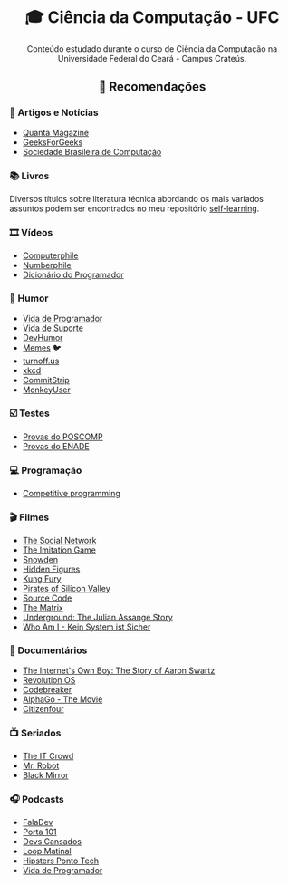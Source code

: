 <h1 align="center">
  <strong>🎓 Ciência da Computação - UFC</strong>
</h1>

<p align="center">Conteúdo estudado durante o curso de Ciência da Computação na Universidade Federal do Ceará - Campus Crateús.</p>

<h2 align="center">
  <strong>🚀 Recomendações</strong>
</h2>

### :page_with_curl: Artigos e Notícias

- [Quanta Magazine](https://www.quantamagazine.org/computer-science/)
- [GeeksForGeeks](https://www.geeksforgeeks.org/)
- [Sociedade Brasileira de Computação](https://www.sbc.org.br/publicacoes-2)

### :books: Livros

Diversos títulos sobre literatura técnica abordando os mais variados assuntos podem ser encontrados no meu repositório [self-learning](https://github.com/DanielBrito/self-learning).

### :film_strip: Vídeos

- [Computerphile](https://www.youtube.com/channel/UC9-y-6csu5WGm29I7JiwpnA)
- [Numberphile](https://www.youtube.com/channel/UCoxcjq-8xIDTYp3uz647V5A)
- [Dicionário do Programador](https://www.youtube.com/playlist?list=PLVc5bWuiFQ8GgKm5m0cZE6E02amJho94o)

### :rofl: Humor

- [Vida de Programador](http://vidadeprogramador.com.br/)
- [Vida de Suporte](http://vidadesuporte.com.br/)
- [DevHumor](http://devhumor.com/)
- [Memes](https://twitter.com/danielhbrito) 🐦
- [turnoff.us](http://turnoff.us/)
- [xkcd](https://xkcd.com/)
- [CommitStrip](https://www.commitstrip.com/)
- [MonkeyUser](https://www.monkeyuser.com/)

### :ballot_box_with_check: Testes

- [Provas do POSCOMP](https://github.com/amimaro/Provas-POSCOMP)
- [Provas do ENADE](http://inep.gov.br/educacao-superior/enade/provas-e-gabaritos)

### :computer: Programação

- [Competitive programming](https://github.com/DanielBrito/competitive-programming)

### :clapper: Filmes

- [The Social Network](https://www.imdb.com/title/tt1285016/)
- [The Imitation Game](https://www.imdb.com/title/tt2084970/)
- [Snowden](https://www.imdb.com/title/tt3774114/)
- [Hidden Figures](https://www.imdb.com/title/tt4846340/)
- [Kung Fury](https://www.imdb.com/title/tt9425568/)
- [Pirates of Silicon Valley](https://www.imdb.com/title/tt0168122/)
- [Source Code](https://www.imdb.com/title/tt0945513/)
- [The Matrix](https://www.imdb.com/title/tt0133093/)
- [Underground: The Julian Assange Story](https://www.imdb.com/title/tt2357453/)
- [Who Am I - Kein System ist Sicher](https://www.imdb.com/title/tt3042408/)

### :movie_camera: Documentários

- [The Internet's Own Boy: The Story of Aaron Swartz](https://www.imdb.com/title/tt3268458/)
- [Revolution OS](https://www.imdb.com/title/tt0308808/)
- [Codebreaker](https://www.imdb.com/title/tt2119396/)
- [AlphaGo - The Movie](https://www.imdb.com/title/tt6700846/)
- [Citizenfour](https://www.imdb.com/title/tt4044364/)

### :tv: Seriados

- [The IT Crowd](https://www.imdb.com/title/tt0487831/)
- [Mr. Robot](https://www.imdb.com/title/tt4158110/)
- [Black Mirror](https://www.imdb.com/title/tt2085059/)

### :headphones: Podcasts

- [FalaDev](https://open.spotify.com/show/3TNsKUGlP9YbV1pgy3ACrW)
- [Porta 101](https://open.spotify.com/show/6BioV2qELfrRGG1B428TK5)
- [Devs Cansados](https://open.spotify.com/show/7gNryNpuHuhZTwfbCdiOqL)
- [Loop Matinal](https://open.spotify.com/show/4sKgJqaCEQdUECeCViknr5)
- [Hipsters Ponto Tech](https://open.spotify.com/show/2p0Vx75OmfsXktyLBuLuSf)
- [Vida de Programador](https://open.spotify.com/show/3xWjAw6QebhWfOcgyxTEnX)

